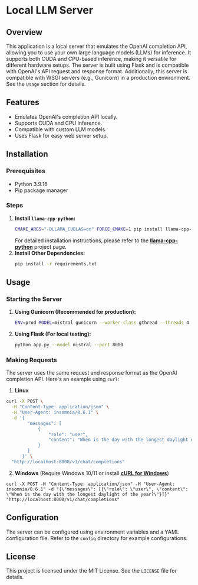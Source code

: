 # Local LLM Server

## Overview
This application is a local server that emulates the OpenAI completion API, allowing you to use your own large language models (LLMs) for inference. It supports both CUDA and CPU-based inference, making it versatile for different hardware setups. The server is built using Flask and is compatible with OpenAI's API request and response format. Additionally, this server is compatible with WSGI servers (e.g., Gunicorn) in a production environment. See the `Usage` section for details.

## Features
- Emulates OpenAI's completion API locally.
- Supports CUDA and CPU inference.
- Compatible with custom LLM models.
- Uses Flask for easy web server setup.

## Installation

### Prerequisites
- Python 3.9.16
- Pip package manager

### Steps
1. **Install `llama-cpp-python`:**
   ```bash
   CMAKE_ARGS="-DLLAMA_CUBLAS=on" FORCE_CMAKE=1 pip install llama-cpp-python==0.2.57 --force-reinstall --upgrade --no-cache-dir --verbose
   ```
   For detailed installation instructions, please refer to the [**llama-cpp-python**](https://github.com/abetlen/llama-cpp-python) project page.
2. **Install Other Dependencies:**
    ```bash
    pip install -r requirements.txt
    ```

## Usage

### Starting the Server
1. **Using Gunicorn (Recommended for production):**
    ```bash
    ENV=prod MODEL=mistral gunicorn --worker-class gthread --threads 4 --bind 0.0.0.0:8000 'app:start_server()'
    ```

2. **Using Flask (For local testing):**
    ```bash
    python app.py --model mistral --port 8000
    ```

### Making Requests
The server uses the same request and response format as the OpenAI completion API. Here's an example using `curl`:
1. **Linux**
```bash
curl -X POST \
  -H "Content-Type: application/json" \
  -H "User-Agent: insomnia/8.6.1" \
  -d '{
        "messages": [
            {
                "role": "user",
                "content": "When is the day with the longest daylight of the year?"
            }
        ]
      }' \
  "http://localhost:8000/v1/chat/completions"
```

2. **Windows** (Require Windows 10/11 or install [**cURL for Windows**](https://curl.se/windows/))
```
curl -X POST -H "Content-Type: application/json" -H "User-Agent: insomnia/8.6.1" -d "{\"messages\": [{\"role\": \"user\", \"content\": \"When is the day with the longest daylight of the year?\"}]}" "http://localhost:8000/v1/chat/completions"
```

## Configuration
The server can be configured using environment variables and a YAML configuration file. Refer to the `config` directory for example configurations.

## License
This project is licensed under the MIT License. See the `LICENSE` file for details.

